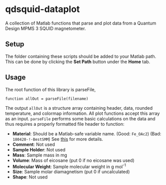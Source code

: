 # qdsquid-dataplot
A collection of Matlab functions that parse and plot data from a Quantum Design MPMS 3 SQUID magnetometer.

## Setup
The folder containing these scripts should be added to your Matlab path. This can be done by clicking the **Set Path** button under the **Home** tab.

## Usage
The root function of this library is parseFile, 
```
function allOut = parseFile(filename)
```
The output `allOut` is a structure array containing header, data, rounded temperature, and colormap information. All plot functions accept this array as an input. `parseFile` performs some basic calculations on the data and thus requires a properly formatted file header to function:

* **Material**: Should be a Matlab-safe variable name. (Good: `Fe_OAc2`) (Bad: `180420-!-BestSMM`) 
See [this](https://www.mathworks.com/help/matlab/matlab_prog/variable-names.html) for more details.
* **Comment**: Not used
* **Sample Holder**: Not used
* **Mass**: Sample mass in mg
* **Volume**: Mass of eicosane (put 0 if no eicosane was used)
* **Molecular Weight**: Sample molecular weight in g mol<sup>-1</sup>
* **Size**: Sample molar diamagnetism (put 0 if uncalculated)
* **Shape**: Not used
